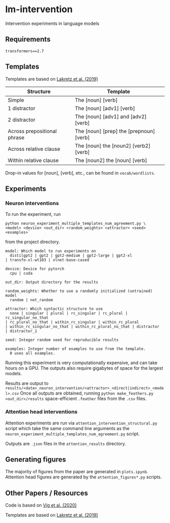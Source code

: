 # lm-intervention
Intervention experiments in language models

## Requirements

`transformers==2.7`

## Templates

Templates are based on [Lakretz et al. (2019)](https://github.com/FAIRNS/Number_and_syntax_units_in_LSTM_LMs) 

| Structure | Template |
| --- | --- |
| Simple | The [noun] [verb] |
| 1 distractor | The [noun] [adv1] [verb] |
| 2 distractor | The [noun] [adv1] and [adv2] [verb] | 
| Across prepositional phrase | The [noun] [prep] the [prepnoun] [verb] |
| Across relative clause | The [noun] the [noun2] [verb2] [verb] | 
| Within relative clause | The [noun2] the [noun] [verb] |

Drop-in values for [noun], [verb], etc., can be found in `vocab/wordlists`.

## Experiments

### Neuron interventions

To run the experiment, run 
```
python neuron_experiment_multiple_templates_num_agreement.py \
<model> <device> <out_dir> <random_weights> <attractor> <seed> <examples>`
```
from the project directory.

```
model: Which model to run experiments on
  distilgpt2 | gpt2 | gpt2-medium | gpt2-large | gpt2-xl 
| transfo-xl-wt103 | xlnet-base-cased

device: Device for pytorch
  cpu | cuda 

out_dir: Output directory for the results

random_weights: Whether to use a randomly initialized (untrained) model 
  random | not_random 

attractor: Which syntactic structure to use
  none | singular | plural | rc_singular | rc_plural | rc_singular_no_that
| rc_plural_no_that | within_rc_singular | within_rc_plural   
| within_rc_singular_no_that | within_rc_plural_no_that | distractor 
| distractor_1

seed: Integer random seed for reproducible results

examples: Integer number of examples to use from the template. 
  0 uses all examples.
```

Running this experiment is very computationally expensive, and can take hours on a GPU. The outputs also require gigabytes of space for the largest models.

Results are output to `results/<date>_neuron_intervention/<attractor>_<direct|indirect>_<model>.csv`
Once all outputs are obtained, running `python make_feathers.py <out_dir>/results` space-efficient `.feather` files from the `.csv` files.

### Attention head interventions

Attention experiments are run via `attention_intervention_structural.py` script which take the same command line arguments as the `neuron_experiment_multiple_templates_num_agreement.py` script.

Outputs are `.json` files in the `attention_results` directory.

## Generating figures

The majority of figures from the paper are generated in `plots.ipynb`.
Attention head figures are generated by the `attention_figures*.py` scripts.

## Other Papers / Resources

Code is based on [Vig et al. (2020)](https://github.com/sebastianGehrmann/CausalMediationAnalysis)

Templates are based on [Lakretz et al. (2019)](https://github.com/FAIRNS/Number_and_syntax_units_in_LSTM_LMs) 

